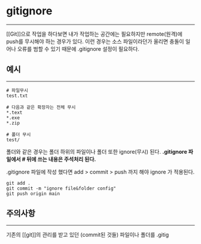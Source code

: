 # gitignore
---
[[Git]]으로 작업을 하다보면 내가 작업하는 공간에는 필요하지만 remote(원격)에 push를 무시해야 하는 경우가 있다. 이런 경우는 소스 파일이라던가 올리면 충돌이 일어나 오류를 범할 수 있기 때문에 .gitignore 설정이 필요하다.

## 예시
---
```
# 파일무시
test.txt

# 다음과 같은 확장자는 전체 무시
*.text
*.exe
*.zip

# 폴더 무시
test/
```

폴더와 같은 경우는 폴더 하위의 파일이나 폴더 또한 ignore(무시) 된다.
**.gitignore 파일에서 # 뒤에 쓰는 내용은 주석처리 된다.**

.gitignore 파일에 작성 했다면 add > commit > push 까지 해야 ignore 가 적용된다.

```
git add .
git commit -m "ignore file&folder config"
git push origin main
```

## **주의사항**
---
기존의 [[git]]의 관리를 받고 있던 (commit된 것들) 파일이나 폴더를 .gitig
